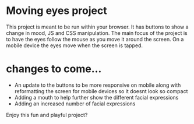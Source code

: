 # Moving eyes project

This project is meant to be run within your browser. It has buttons to show a change in mood, JS and CSS manipulation. The main focus of the project is to have the eyes follow the mouse as you move it around the screen. On a mobile device the eyes move when the screen is tapped. 

# changes to come...

<ul>
<li> An update to the buttons to be more responsive on mobile along with reformatting the screen for mobile devices so it doesnt look so compact</li>
<li> Adding a mouth to help further show the different facial expressions</li>
<li> Adding an increased number of facial expressions</li>
</ul>

Enjoy this fun and playful project?
